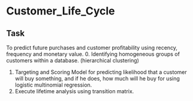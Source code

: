 
# Customer_Life_Cycle

## Task 
To predict future purchases and customer profitability using recency, frequency and monetary value.
0. Identifying homogeneous groups of customers within a database. (hierarchical clustering)
1. Targeting and Scoring Model for predicting likelihood that a customer will buy something, and if he does, how much will he buy for     using logistic multinomial regression.
2. Execute lifetime analysis using transition matrix.


